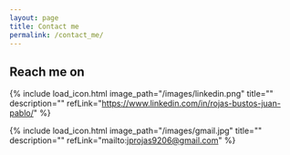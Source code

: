 ```yaml
---
layout: page
title: Contact me
permalink: /contact_me/
---
```



## Reach me on

{% include load_icon.html image_path="/images/linkedin.png" title="" description="" refLink="https://www.linkedin.com/in/rojas-bustos-juan-pablo/" %} 
    
{% include load_icon.html image_path="/images/gmail.jpg" title="" description="" refLink="mailto:jprojas9206@gmail.com" %}
